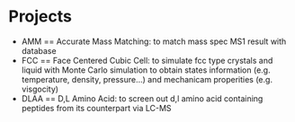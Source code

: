 # Projects
* AMM == Accurate Mass Matching: 
  to match mass spec MS1 result with database
* FCC == 
  Face Centered Cubic Cell: to simulate fcc type crystals and liquid with Monte Carlo simulation to obtain states information (e.g.     temperature, density, pressure...) and mechanicam properities (e.g. visgocity)
* DLAA == D,L Amino Acid: 
  to screen out d,l amino acid containing peptides from its counterpart via LC-MS
